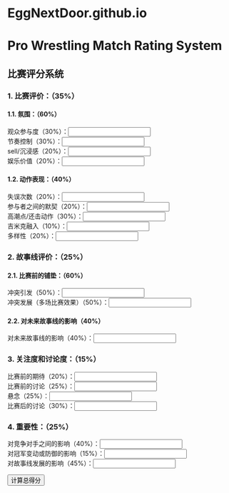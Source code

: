 # EggNextDoor.github.io
<!DOCTYPE html>
<html>
<head>
  <title>Pro Wrestling Match Rating System</title>
  <script>
    function calculateTotalScore() {
      // 获取用户输入的每个子元素的数值
      var audienceEngagement = parseFloat(document.getElementById('audience-engagement').value);
      var paceControl = parseFloat(document.getElementById('pace-control').value);
      var sellingImmersion = parseFloat(document.getElementById('selling-immersion').value);
      var entertainmentValue = parseFloat(document.getElementById('entertainment-value').value);
      var mistakes = parseFloat(document.getElementById('mistakes').value);
      var chemistry = parseFloat(document.getElementById('chemistry').value);
      var highPoints = parseFloat(document.getElementById('high-points').value);
      var gimmicks = parseFloat(document.getElementById('gimmicks').value);
      var variety = parseFloat(document.getElementById('variety').value);
      var conflictInitiation = parseFloat(document.getElementById('conflict-initiation').value);
      var conflictBuildup = parseFloat(document.getElementById('conflict-buildup').value);
      var futureStoryline = parseFloat(document.getElementById('future-storyline').value);
      var preMatchAnticipation = parseFloat(document.getElementById('pre-match-anticipation').value);
      var preMatchDiscussion = parseFloat(document.getElementById('pre-match-discussion').value);
      var suspense = parseFloat(document.getElementById('suspense').value);
      var postMatchDiscussion = parseFloat(document.getElementById('post-match-discussion').value);
      var rivalryInfluence = parseFloat(document.getElementById('rivalry-influence').value);
      var championshipImpact = parseFloat(document.getElementById('championship-impact').value);
      var storylineProgression = parseFloat(document.getElementById('storyline-progression').value);

      // 计算每个子元素的得分
      var atmosphere = (audienceEngagement * 0.3) + (paceControl * 0.3) + (sellingImmersion * 0.2) + (entertainmentValue * 0.2);
      var moves = (mistakes * 0.2) + (chemistry * 0.2) + (highPoints * 0.3) + (gimmicks * 0.1) + (variety * 0.2);
      var storyline = (conflictInitiation * 0.5) + (conflictBuildup * 0.5) + (futureStoryline * 0.4);
      var attentionDiscussion = (preMatchAnticipation * 0.2) + (preMatchDiscussion * 0.25) + (suspense * 0.25) + (postMatchDiscussion * 0.3);
      var significance = (rivalryInfluence * 0.4) + (championshipImpact * 0.15) + (storylineProgression * 0.45);

      // 计算总得分
      var totalScore = (atmosphere * 0.35) + (moves * 0.4) + (storyline * 0.25) + (attentionDiscussion * 0.15) + (significance * 0.25);

      // 显示总得分
      document.getElementById('total-score').innerHTML = "总得分: " + totalScore.toFixed(2);
    }
  </script>
</head>
<body>
  <h1>Pro Wrestling Match Rating System</h1>
  <h2>比赛评分系统</h2>
  
  <h3>1. 比赛评价：（35%）</h3>
  <h4>1.1. 氛围：（60%）</h4>
  <label>观众参与度（30%）：<input type="number" id="audience-engagement" step="0.01"></label><br>
  <label>节奏控制（30%）：<input type="number" id="pace-control" step="0.01"></label><br>
  <label>sell/沉浸感（20%）：<input type="number" id="selling-immersion" step="0.01"></label><br>
  <label>娱乐价值（20%）：<input type="number" id="entertainment-value" step="0.01"></label><br>
  
  <h4>1.2. 动作表现：（40%）</h4>
  <label>失误次数（20%）：<input type="number" id="mistakes" step="0.01"></label><br>
  <label>参与者之间的默契（20%）：<input type="number" id="chemistry" step="0.01"></label><br>
  <label>高潮点/还击动作（30%）：<input type="number" id="high-points" step="0.01"></label><br>
  <label>吉米克融入（10%）：<input type="number" id="gimmicks" step="0.01"></label><br>
  <label>多样性（20%）：<input type="number" id="variety" step="0.01"></label><br>
  
  <h3>2. 故事线评价：（25%）</h3>
  <h4>2.1. 比赛前的铺垫：（60%）</h4>
  <label>冲突引发（50%）：<input type="number" id="conflict-initiation" step="0.01"></label><br>
  <label>冲突发展（多场比赛效果）（50%）：<input type="number" id="conflict-buildup" step="0.01"></label><br>
  
  <h4>2.2. 对未来故事线的影响（40%）</h4>
  <label>对未来故事线的影响（40%）：<input type="number" id="future-storyline" step="0.01"></label><br>
  
  <h3>3. 关注度和讨论度：（15%）</h3>
  <label>比赛前的期待（20%）：<input type="number" id="pre-match-anticipation" step="0.01"></label><br>
  <label>比赛前的讨论（25%）：<input type="number" id="pre-match-discussion" step="0.01"></label><br>
  <label>悬念（25%）：<input type="number" id="suspense" step="0.01"></label><br>
  <label>比赛后的讨论（30%）：<input type="number" id="post-match-discussion" step="0.01"></label><br>
  
  <h3>4. 重要性：（25%）</h3>
  <label>对竞争对手之间的影响（40%）：<input type="number" id="rivalry-influence" step="0.01"></label><br>
  <label>对冠军变动或防御的影响（15%）：<input type="number" id="championship-impact" step="0.01"></label><br>
  <label>对故事线发展的影响（45%）：<input type="number" id="storyline-progression" step="0.01"></label><br>
  
  <button onclick="calculateTotalScore()">计算总得分</button>
  <div id="total-score"></div>
</body>
</html>
